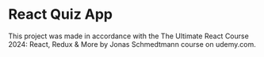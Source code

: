 # React Quiz App
This project was made in accordance with the The Ultimate React Course 2024: React, Redux & More by Jonas Schmedtmann course on udemy.com.
